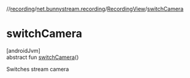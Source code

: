 //[recording](../../../index.md)/[net.bunnystream.recording](../index.md)/[RecordingView](index.md)/[switchCamera](switch-camera.md)

# switchCamera

[androidJvm]\
abstract fun [switchCamera](switch-camera.md)()

Switches stream camera

